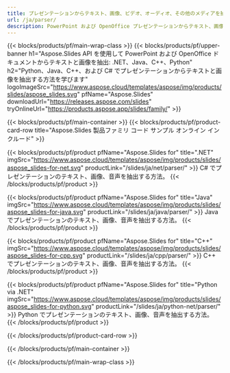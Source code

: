 ```yaml
---
title: プレゼンテーションからテキスト、画像、ビデオ、オーディオ、その他のメディアを抽出する
url: /ja/parser/
description: PowerPoint および OpenOffice プレゼンテーションからテキスト、画像、ビデオ、オーディオを抽出する API
---
```


{{< blocks/products/pf/main-wrap-class >}}
{{< blocks/products/pf/upper-banner h1="Aspose.Slides API を使用して PowerPoint および OpenOffice ドキュメントからテキストと画像を抽出: .NET、Java、C++、Python" h2="Python、Java、C++、および C# でプレゼンテーションからテキストと画像を抽出する方法を学びます" logoImageSrc="https://www.aspose.cloud/templates/aspose/img/products/slides/aspose_slides.svg" pfName="Aspose.Slides" downloadUrl="https://releases.aspose.com/slides" tryOnlineUrl="https://products.aspose.app/slides/family/" >}}

{{< blocks/products/pf/main-container >}}
{{< blocks/products/pf/product-card-row title="Aspose.Slides 製品ファミリ コード サンプル オンライン インクルード" >}}

{{< blocks/products/pf/product pfName="Aspose.Slides for" title=".NET" imgSrc="https://www.aspose.cloud/templates/aspose/img/products/slides/aspose_slides-for-net.svg" productLink="/slides/ja/net/parser/" >}}
C# でプレゼンテーションのテキスト、画像、音声を抽出する方法。
{{< /blocks/products/pf/product >}}

{{< blocks/products/pf/product pfName="Aspose.Slides for" title="Java" imgSrc="https://www.aspose.cloud/templates/aspose/img/products/slides/aspose_slides-for-java.svg" productLink="/slides/ja/java/parser/" >}}
Java でプレゼンテーションのテキスト、画像、音声を抽出する方法。
{{< /blocks/products/pf/product >}}

{{< blocks/products/pf/product pfName="Aspose.Slides for" title="C++" imgSrc="https://www.aspose.cloud/templates/aspose/img/products/slides/aspose_slides-for-cpp.svg" productLink="/slides/ja/cpp/parser/" >}}
C++ でプレゼンテーションのテキスト、画像、音声を抽出する方法。
{{< /blocks/products/pf/product >}}

{{< blocks/products/pf/product pfName="Aspose.Slides for" title="Python via .NET" imgSrc="https://www.aspose.cloud/templates/aspose/img/products/slides/aspose_slides-for-python.svg" productLink="/slides/ja/python-net/parser/" >}}
Python でプレゼンテーションのテキスト、画像、音声を抽出する方法。
{{< /blocks/products/pf/product >}}

{{< /blocks/products/pf/product-card-row >}}

{{< /blocks/products/pf/main-container >}}

{{< /blocks/products/pf/main-wrap-class >}}
